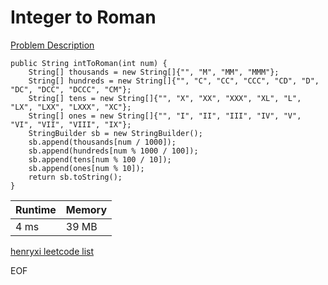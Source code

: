 # Integer to Roman
[Problem Description](https://leetcode.com/problems/integer-to-roman/)

```
public String intToRoman(int num) {
    String[] thousands = new String[]{"", "M", "MM", "MMM"};
    String[] hundreds = new String[]{"", "C", "CC", "CCC", "CD", "D", "DC", "DCC", "DCCC", "CM"};
    String[] tens = new String[]{"", "X", "XX", "XXX", "XL", "L", "LX", "LXX", "LXXX", "XC"};
    String[] ones = new String[]{"", "I", "II", "III", "IV", "V", "VI", "VII", "VIII", "IX"};
    StringBuilder sb = new StringBuilder();
    sb.append(thousands[num / 1000]);
    sb.append(hundreds[num % 1000 / 100]);
    sb.append(tens[num % 100 / 10]);
    sb.append(ones[num % 10]);
    return sb.toString();
}
```

| Runtime       | Memory     | 
| :------------- | :---------- |
| 4 ms | 39 MB	   |


[henryxi leetcode list](http://www.henryxi.com/leetcode)

EOF